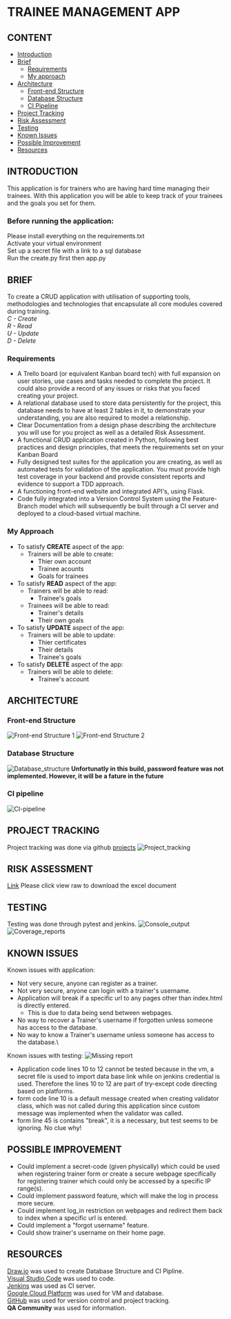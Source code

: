 # **TRAINEE MANAGEMENT APP**

## CONTENT
- [Introduction](#intoduction)
- [Brief](#brief)
    - [Requirements](#requirements)
    - [My approach](#my-approach)
- [Architecture](#architecture)
    - [Front-end Structure](#front-end-structure)
    - [Database Structure](#database-structure)
    - [CI Pipeline](#ci-pipeline)
- [Project Tracking](#project-tracking)
- [Risk Assessment](#risk-assessment)
- [Testing](#testing)
- [Known Issues](#risk-assessment)
- [Possible Improvement](#possible-improvement)
- [Resources](#resources)

## INTRODUCTION
This application is for trainers who are having hard time managing their trainees. With this application you will be able to keep track of your trainees and the goals you set for them.

### Before running the application:
Please install everything on the requirements.txt\
Activate your virtual environment\
Set up a secret file with a link to a sql database\
Run the create.py first then app.py

## BRIEF <a name="brief"></a>
To create a CRUD application with utilisation of supporting tools,
methodologies and technologies that encapsulate all core modules
covered during training.\
_C - Create_\
_R - Read_\
_U - Update_\
_D - Delete_

### Requirements <a name="requirements"></a>
- A Trello board (or equivalent Kanban board tech) with full expansion on user stories, use cases and tasks needed to complete the project. It could also provide a record of any issues or risks that you faced creating your project.
- A relational database used to store data persistently for the project, this database needs to have at least 2 tables in it, to demonstrate your understanding, you are also required to model a relationship.
- Clear Documentation from a design phase describing the architecture you will use for you project as well as a detailed Risk Assessment.
- A functional CRUD application created in Python, following best practices and design principles, that meets the requirements set on your Kanban Board
- Fully designed test suites for the application you are creating, as well as automated tests for validation of the application. You must provide high test coverage in your backend and provide consistent reports and evidence to support a TDD approach.
- A functioning front-end website and integrated API's, using Flask.
- Code fully integrated into a Version Control System using the Feature-Branch model which will subsequently be built through a CI server and deployed to a cloud-based virtual machine.

### My Approach <a name="my-approach"></a>
- To satisfy **CREATE** aspect of the app:
    - Trainers will be able to create:
        - Thier own account
        - Trainee acounts
        - Goals for trainees
- To satisfy **READ** aspect of the app:
    - Trainers will be able to read:
        - Trainee's goals
    - Trainees will be able to read:
        - Trainer's details
        - Their own goals
- To satisfy **UPDATE** aspect of the app:
    - Trainers will be able to update:
        - Thier certificates
        - Their details
        - Trainee's goals
- To satisfy **DELETE** aspect of the app:
    - Trainers will be able to delete:
        - Trainee's account

## ARCHITECTURE <a name="architecture"></a>
### Front-end Structure <a name="front-end-structure"></a>
![Front-end Structure 1](./pictures/Website_structure(trainer).png)
![Front-end Structure 2](./pictures/Website_structure(trainee).png)
### Database Structure <a name="database-structure"></a>
![Database_structure](./pictures/Database_structure.png)
**Unfortunatly in this build, password feature was not implemented. However, it will be a fature in the future**
### CI pipeline <a name="ci-pipeline"></a>
![CI-pipeline](./pictures/CI-pipeline.png)

## PROJECT TRACKING <a name="project-tracking"></a>
Project tracking was done via github [projects](https://github.com/SathurjanT2000/Training/projects/1)
![Project_tracking](./pictures/Project_tracking.png)

## RISK ASSESSMENT <a name="risk-assessment"></a>
[Link](./risk_assessment.xlsx) Please click view raw to download the excel document
## TESTING <a name="testing"></a>
Testing was done through pytest and jenkins. 
![Console_output](./pictures/Console_output.jpg)
![Coverage_reports](./pictures/Coverage.png)

## KNOWN ISSUES <a name="known-issues"></a>
Known issues with application:
- Not very secure, anyone can register as a trainer.
- Not very secure, anyone can login with a trainer's username.
- Application will break if a specific url to any pages other than index.html is directly entered.
    - This is due to data being send between webpages.
- No way to recover a Trainer's username if forgotten unless someone has access to the database.
- No way to know a Trainer's username unless someone has access to the database.\

Known issues with testing:
![Missing report](./pictures/Missing.png)
- Application code lines 10 to 12 cannot be tested because in the vm, a secret file is used to import data base link while on jenkins credential is used. Therefore the lines 10 to 12 are part of try-except code directing based on platforms.
- form code line 10 is a default message created when creating validator class, which was not called during this application since custom message was implemented when the validator was called.
- form line 45 is contains "break", it is a necessary, but test seems to be ignoring. No clue why!

## POSSIBLE IMPROVEMENT <a name="possible-improvement"></a>
- Could implement a secret-code (given physically) which could be used when registering trainer form or create a secure webpage specifically for registering trainer which could only be accessed by a specific IP range(s).
- Could implement password feature, which will make the log in process more secure.
- Could implement log_in restriction on webpages and redirect them back to index when a specific url is entered.
- Could implement a "forgot username" feature.
- Could show trainer's username on their home page.

## RESOURCES <a name="resources"></a>
[Draw.io](https://app.diagrams.net/) was used to create Database Structure and CI Pipline.\
[Visual Studio Code](https://code.visualstudio.com/) was used to code.\
[Jenkins](https://www.jenkins.io/) was used as CI server.\
[Google Cloud Platform](https://console.cloud.google.com) was used for VM and database.\
[GitHub](https://github.com/) was used for version control and project tracking.\
**QA Community** was used for information.
